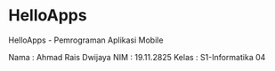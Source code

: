 # HelloApps
HelloApps - Pemrograman Aplikasi Mobile

Nama  : Ahmad Rais Dwijaya
NIM   : 19.11.2825
Kelas : S1-Informatika 04
